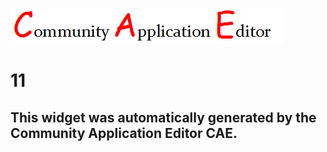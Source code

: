 ![CAE](https://github.com/PhilCAEOrg/frontendComponent-11/blob/gh-pages/img/logo.png)  

11
===================


This widget was automatically generated by the Community Application Editor CAE.  
---------------
